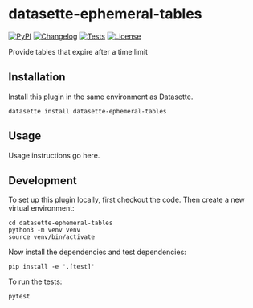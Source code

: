 # datasette-ephemeral-tables

[![PyPI](https://img.shields.io/pypi/v/datasette-ephemeral-tables.svg)](https://pypi.org/project/datasette-ephemeral-tables/)
[![Changelog](https://img.shields.io/github/v/release/simonw/datasette-ephemeral-tables?include_prereleases&label=changelog)](https://github.com/simonw/datasette-ephemeral-tables/releases)
[![Tests](https://github.com/simonw/datasette-ephemeral-tables/workflows/Test/badge.svg)](https://github.com/simonw/datasette-ephemeral-tables/actions?query=workflow%3ATest)
[![License](https://img.shields.io/badge/license-Apache%202.0-blue.svg)](https://github.com/simonw/datasette-ephemeral-tables/blob/main/LICENSE)

Provide tables that expire after a time limit

## Installation

Install this plugin in the same environment as Datasette.

    datasette install datasette-ephemeral-tables

## Usage

Usage instructions go here.

## Development

To set up this plugin locally, first checkout the code. Then create a new virtual environment:

    cd datasette-ephemeral-tables
    python3 -m venv venv
    source venv/bin/activate

Now install the dependencies and test dependencies:

    pip install -e '.[test]'

To run the tests:

    pytest
